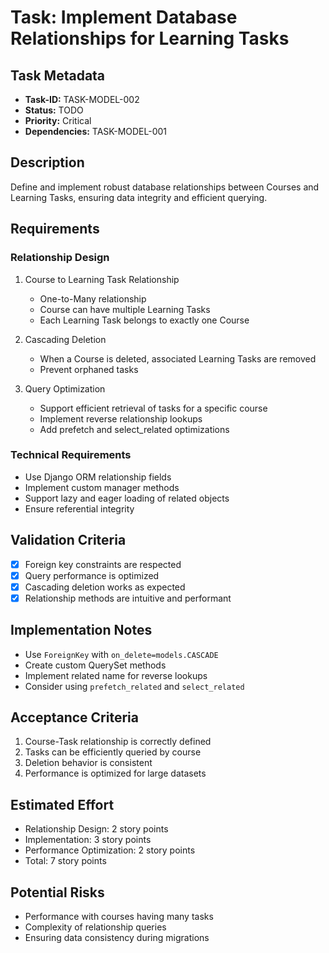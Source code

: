 # Task: Implement Database Relationships for Learning Tasks

## Task Metadata
- **Task-ID:** TASK-MODEL-002
- **Status:** TODO
- **Priority:** Critical
- **Dependencies:** TASK-MODEL-001

## Description
Define and implement robust database relationships between Courses and Learning Tasks, ensuring data integrity and efficient querying.

## Requirements

### Relationship Design
1. Course to Learning Task Relationship
   - One-to-Many relationship
   - Course can have multiple Learning Tasks
   - Each Learning Task belongs to exactly one Course

2. Cascading Deletion
   - When a Course is deleted, associated Learning Tasks are removed
   - Prevent orphaned tasks

3. Query Optimization
   - Support efficient retrieval of tasks for a specific course
   - Implement reverse relationship lookups
   - Add prefetch and select_related optimizations

### Technical Requirements
- Use Django ORM relationship fields
- Implement custom manager methods
- Support lazy and eager loading of related objects
- Ensure referential integrity

## Validation Criteria
- [x] Foreign key constraints are respected
- [x] Query performance is optimized
- [x] Cascading deletion works as expected
- [x] Relationship methods are intuitive and performant

## Implementation Notes
- Use `ForeignKey` with `on_delete=models.CASCADE`
- Create custom QuerySet methods
- Implement related name for reverse lookups
- Consider using `prefetch_related` and `select_related`

## Acceptance Criteria
1. Course-Task relationship is correctly defined
2. Tasks can be efficiently queried by course
3. Deletion behavior is consistent
4. Performance is optimized for large datasets

## Estimated Effort
- Relationship Design: 2 story points
- Implementation: 3 story points
- Performance Optimization: 2 story points
- Total: 7 story points

## Potential Risks
- Performance with courses having many tasks
- Complexity of relationship queries
- Ensuring data consistency during migrations
